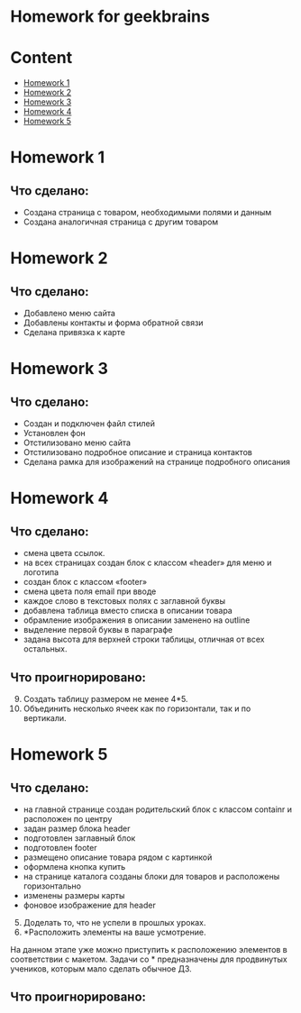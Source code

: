 Homework for geekbrains
=======

# Content
 - [Homework 1](#Homework-1)
 - [Homework 2](#Homework-2)
 - [Homework 3](#Homework-3)
 - [Homework 4](#Homework-4)
 - [Homework 5](#Homework-5)

# Homework 1

## Что сделано:
 - Создана страница с товаром, необходимыми полями и данным
 - Создана аналогичная страница с другим товаром

# Homework 2

## Что сделано:
 - Добавлено меню сайта
 - Добавлены контакты и форма обратной связи
 - Сделана привязка к карте

# Homework 3

## Что сделано:
 - Создан и подключен файл стилей
 - Установлен фон
 - Отстилизовано меню сайта
 - Отстилизовано подробное описание и страница контактов
 - Сделана рамка для изображений на странице подробного описания

# Homework 4

## Что сделано:
 - смена цвета ссылок.
 - на всех страницах создан блок с классом «header» для меню и логотипа
 - создан блок с классом «footer»
 - смена цвета поля email при вводе
 - каждое слово в текстовых полях с заглавной буквы
 - добавлена таблица вместо списка в описании товара
 - обрамление изображения в описании заменено на outline
 - выделение первой буквы в параграфе
 - задана высота для верхней строки таблицы, отличная от всех остальных.

## Что проигнорировано:
 9) Создать таблицу размером не менее 4*5.
 10) Объединить несколько ячеек как по горизонтали, так и по вертикали.

# Homework 5

## Что сделано:
 - на главной странице создан родительский блок с классом containr и расположен по центру
 - задан размер блока header
 - подготовлен заглавный блок
 - подготовлен footer
 - размещено описание товара рядом с картинкой
 - оформлена кнопка купить
 - на странице каталога созданы блоки для товаров и расположены горизонтально
 - изменены размеры карты
 - фоновое изображение для header
5) Доделать то, что не успели в прошлых уроках.
6) *Расположить элементы на ваше усмотрение.

На данном этапе уже можно приступить к расположению элементов в соответствии с макетом.
Задачи со * предназначены для продвинутых учеников, которым мало сделать обычное ДЗ.

## Что проигнорировано:

